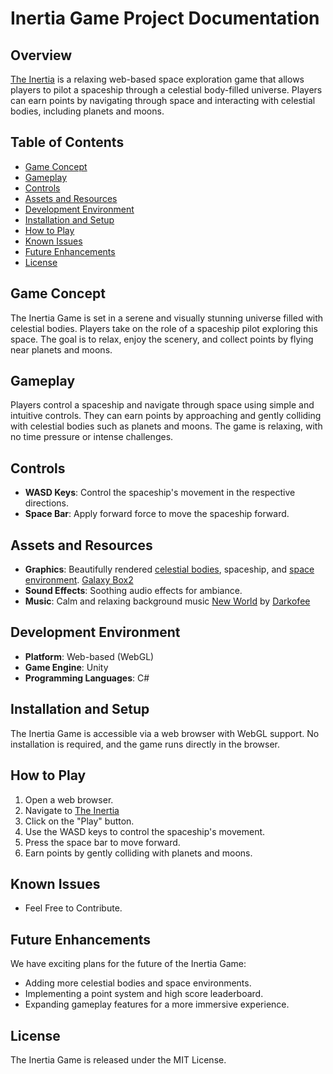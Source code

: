 # Inertia Game Project Documentation

## Overview
[The Inertia](https://pisokrates.itch.io/inertia) is a relaxing web-based space exploration game that allows players to pilot a spaceship through a celestial body-filled universe. Players can earn points by navigating through space and interacting with celestial bodies, including planets and moons.

## Table of Contents
- [Game Concept](#game-concept)
- [Gameplay](#gameplay)
- [Controls](#controls)
- [Assets and Resources](#assets-and-resources)
- [Development Environment](#development-environment)
- [Installation and Setup](#installation-and-setup)
- [How to Play](#how-to-play)
- [Known Issues](#known-issues)
- [Future Enhancements](#future-enhancements)
- [License](#license)

## Game Concept
The Inertia Game is set in a serene and visually stunning universe filled with celestial bodies. Players take on the role of a spaceship pilot exploring this space. The goal is to relax, enjoy the scenery, and collect points by flying near planets and moons.

## Gameplay
Players control a spaceship and navigate through space using simple and intuitive controls. They can earn points by approaching and gently colliding with celestial bodies such as planets and moons. The game is relaxing, with no time pressure or intense challenges.

## Controls
- **WASD Keys**: Control the spaceship's movement in the respective directions.
- **Space Bar**: Apply forward force to move the spaceship forward.

## Assets and Resources
- **Graphics**: Beautifully rendered [celestial bodies](https://assetstore.unity.com/packages/2d/textures-materials/floors/yughues-free-ground-materials-13001), spaceship, and [space environment](https://assetstore.unity.com/packages/3d/props/ball-pack-446). [Galaxy Box2](https://assetstore.unity.com/packages/2d/textures-materials/sky/galaxybox-2-0-84349)
- **Sound Effects**: Soothing audio effects for ambiance.
- **Music**: Calm and relaxing background music [New World](https://darkofee.bandcamp.com/track/new-world) by [Darkofee](https://darkofee.bandcamp.com/)

## Development Environment
- **Platform**: Web-based (WebGL)
- **Game Engine**: Unity
- **Programming Languages**: C#

## Installation and Setup
The Inertia Game is accessible via a web browser with WebGL support. No installation is required, and the game runs directly in the browser.

## How to Play
1. Open a web browser.
2. Navigate to [The Inertia](https://pisokrates.itch.io/inertia)
3. Click on the "Play" button.
4. Use the WASD keys to control the spaceship's movement.
5. Press the space bar to move forward.
6. Earn points by gently colliding with planets and moons.

## Known Issues
- Feel Free to Contribute.

## Future Enhancements
We have exciting plans for the future of the Inertia Game:
- Adding more celestial bodies and space environments.
- Implementing a point system and high score leaderboard.
- Expanding gameplay features for a more immersive experience.

## License
The Inertia Game is released under the MIT License.
